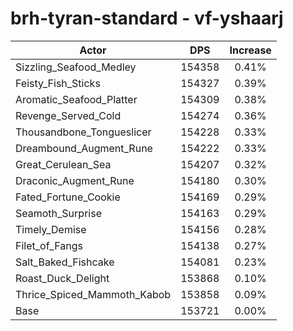 # brh-tyran-standard - vf-yshaarj
| Actor | DPS | Increase |
|---|:---:|:---:|
|Sizzling_Seafood_Medley|154358|0.41%|
|Feisty_Fish_Sticks|154327|0.39%|
|Aromatic_Seafood_Platter|154309|0.38%|
|Revenge_Served_Cold|154274|0.36%|
|Thousandbone_Tongueslicer|154228|0.33%|
|Dreambound_Augment_Rune|154222|0.33%|
|Great_Cerulean_Sea|154207|0.32%|
|Draconic_Augment_Rune|154180|0.30%|
|Fated_Fortune_Cookie|154169|0.29%|
|Seamoth_Surprise|154163|0.29%|
|Timely_Demise|154156|0.28%|
|Filet_of_Fangs|154138|0.27%|
|Salt_Baked_Fishcake|154081|0.23%|
|Roast_Duck_Delight|153868|0.10%|
|Thrice_Spiced_Mammoth_Kabob|153858|0.09%|
|Base|153721|0.00%|
